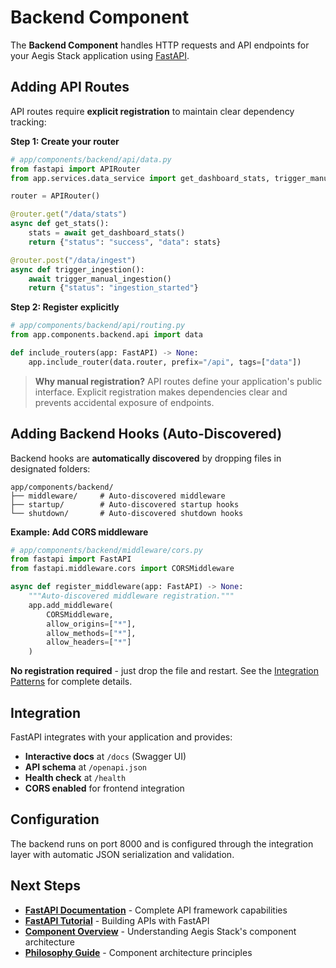 # Backend Component

The **Backend Component** handles HTTP requests and API endpoints for your Aegis Stack application using [FastAPI](https://fastapi.tiangolo.com/).

## Adding API Routes

API routes require **explicit registration** to maintain clear dependency tracking:

**Step 1: Create your router**
```python
# app/components/backend/api/data.py
from fastapi import APIRouter
from app.services.data_service import get_dashboard_stats, trigger_manual_ingestion

router = APIRouter()

@router.get("/data/stats")
async def get_stats():
    stats = await get_dashboard_stats()
    return {"status": "success", "data": stats}

@router.post("/data/ingest")
async def trigger_ingestion():
    await trigger_manual_ingestion()
    return {"status": "ingestion_started"}
```

**Step 2: Register explicitly**
```python
# app/components/backend/api/routing.py
from app.components.backend.api import data

def include_routers(app: FastAPI) -> None:
    app.include_router(data.router, prefix="/api", tags=["data"])
```

> **Why manual registration?** API routes define your application's public interface. Explicit registration makes dependencies clear and prevents accidental exposure of endpoints.

## Adding Backend Hooks (Auto-Discovered)

Backend hooks are **automatically discovered** by dropping files in designated folders:

```
app/components/backend/
├── middleware/     # Auto-discovered middleware  
├── startup/        # Auto-discovered startup hooks
└── shutdown/       # Auto-discovered shutdown hooks
```

**Example: Add CORS middleware**
```python
# app/components/backend/middleware/cors.py
from fastapi import FastAPI
from fastapi.middleware.cors import CORSMiddleware

async def register_middleware(app: FastAPI) -> None:
    """Auto-discovered middleware registration."""
    app.add_middleware(
        CORSMiddleware,
        allow_origins=["*"],
        allow_methods=["*"],
        allow_headers=["*"]
    )
```

**No registration required** - just drop the file and restart. See the [Integration Patterns](../integration-patterns.md) for complete details.

## Integration

FastAPI integrates with your application and provides:

- **Interactive docs** at `/docs` (Swagger UI)
- **API schema** at `/openapi.json`  
- **Health check** at `/health`
- **CORS enabled** for frontend integration

## Configuration

The backend runs on port 8000 and is configured through the integration layer with automatic JSON serialization and validation.


## Next Steps

- **[FastAPI Documentation](https://fastapi.tiangolo.com/)** - Complete API framework capabilities
- **[FastAPI Tutorial](https://fastapi.tiangolo.com/tutorial/)** - Building APIs with FastAPI
- **[Component Overview](./index.md)** - Understanding Aegis Stack's component architecture
- **[Philosophy Guide](../philosophy.md)** - Component architecture principles